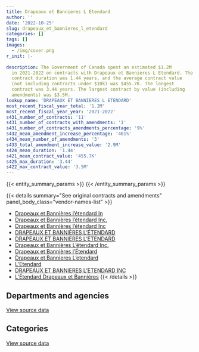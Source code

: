 ```yaml
---
title: Drapeaux et Bannieres L Etendard
author: ''
date: '2022-10-25'
slug: drapeaux_et_bannieres_l_etendard
categories: []
tags: []
images:
  - /img/cover.png
r_init: |-
  
description: The Government of Canada spent an estimated $1.2M
  in 2021-2022 on contracts with Drapeaux et Bannieres L Etendard. The average
  contract duration was 1.44 years, and the average contract value
  (not including contracts under $10k) was $455.7K. The longest
  contract was 3.44 years. The largest contract by value (including
  amendments) was $3.5M.
lookup_name: 'DRAPEAUX ET BANNIERES L ETENDARD'
most_recent_fiscal_year_total: '1.2M'
most_recent_fiscal_year_year: '2021-2022'
s431_number_of_contracts: '11'
s431_number_of_contracts_with_amendments: '1'
s431_number_of_contracts_amendments_percentage: '9%'
s432_mean_amendment_increase_percentage: '461%'
s434_mean_number_of_amendments: '3'
s433_total_amendment_increase_value: '2.9M'
s424_mean_duration: '1.44'
s421_mean_contract_value: '455.7K'
s425_max_duration: '3.44'
s422_max_contract_value: '3.5M'
---
```


<script src="/rmarkdown-libs/htmlwidgets/htmlwidgets.js"></script>
<link href="/rmarkdown-libs/datatables-css/datatables-crosstalk.css" rel="stylesheet" />
<script src="/rmarkdown-libs/datatables-binding/datatables.js"></script>
<script src="/rmarkdown-libs/jquery/jquery-3.6.0.min.js"></script>
<link href="/rmarkdown-libs/dt-core-bootstrap/css/dataTables.bootstrap.min.css" rel="stylesheet" />
<link href="/rmarkdown-libs/dt-core-bootstrap/css/dataTables.bootstrap.extra.css" rel="stylesheet" />
<script src="/rmarkdown-libs/dt-core-bootstrap/js/jquery.dataTables.min.js"></script>
<script src="/rmarkdown-libs/dt-core-bootstrap/js/dataTables.bootstrap.min.js"></script>
<link href="/rmarkdown-libs/crosstalk/css/crosstalk.min.css" rel="stylesheet" />
<script src="/rmarkdown-libs/crosstalk/js/crosstalk.min.js"></script>
<script src="/rmarkdown-libs/htmlwidgets/htmlwidgets.js"></script>
<link href="/rmarkdown-libs/datatables-css/datatables-crosstalk.css" rel="stylesheet" />
<script src="/rmarkdown-libs/datatables-binding/datatables.js"></script>
<script src="/rmarkdown-libs/jquery/jquery-3.6.0.min.js"></script>
<link href="/rmarkdown-libs/dt-core-bootstrap/css/dataTables.bootstrap.min.css" rel="stylesheet" />
<link href="/rmarkdown-libs/dt-core-bootstrap/css/dataTables.bootstrap.extra.css" rel="stylesheet" />
<script src="/rmarkdown-libs/dt-core-bootstrap/js/jquery.dataTables.min.js"></script>
<script src="/rmarkdown-libs/dt-core-bootstrap/js/dataTables.bootstrap.min.js"></script>
<link href="/rmarkdown-libs/crosstalk/css/crosstalk.min.css" rel="stylesheet" />
<script src="/rmarkdown-libs/crosstalk/js/crosstalk.min.js"></script>

{{< entity_summary_params >}}
{{< /entity_summary_params >}}

{{< details summary="See original contracts and amendments" panel_body_class="vendor-names-list" >}}
- [Drapeaux et Bannières l’étendard In](https://search.open.canada.ca/en/ct/?sort=contract_value_f%20desc&page=1&search_text=%22Drapeaux%20et%20Banni%c3%a8res%20l%27%c3%a9tendard%20In%22)
- [Drapeaux et Bannières l’étendard Inc.](https://search.open.canada.ca/en/ct/?sort=contract_value_f%20desc&page=1&search_text=%22Drapeaux%20et%20Banni%c3%a8res%20l%27%c3%a9tendard%20Inc.%22)
- [Drapeaux et Bannières l’étendard Inc](https://search.open.canada.ca/en/ct/?sort=contract_value_f%20desc&page=1&search_text=%22Drapeaux%20et%20Banni%c3%a8res%20l%27%c3%a9tendard%20Inc%22)
- [DRAPEAUX ET BANNIÈRES L’ÉTENDARD](https://search.open.canada.ca/en/ct/?sort=contract_value_f%20desc&page=1&search_text=%22DRAPEAUX%20ET%20BANNI%c3%88RES%20L%27%c3%89TENDARD%22)
- [DRAPEAUX ET BANNIERES L’ETENDARD](https://search.open.canada.ca/en/ct/?sort=contract_value_f%20desc&page=1&search_text=%22DRAPEAUX%20ET%20BANNIERES%20L%27ETENDARD%22)
- [Drapeaux et Bannières L’étendard Inc.](https://search.open.canada.ca/en/ct/?sort=contract_value_f%20desc&page=1&search_text=%22Drapeaux%20et%20Banni%c3%a8res%20L%27%c3%a9tendard%20Inc.%22)
- [Drapeaux et Bannières l’Étendard](https://search.open.canada.ca/en/ct/?sort=contract_value_f%20desc&page=1&search_text=%22Drapeaux%20et%20Banni%c3%a8res%20l%27%c3%89tendard%22)
- [Drapeaux et Bannieres L’etendard](https://search.open.canada.ca/en/ct/?sort=contract_value_f%20desc&page=1&search_text=%22Drapeaux%20et%20Bannieres%20L%27etendard%22)
- [L’Etendard](https://search.open.canada.ca/en/ct/?sort=contract_value_f%20desc&page=1&search_text=%22L%27Etendard%22)
- [DRAPEAUX ET BANNIERES L’ETENDARD INC](https://search.open.canada.ca/en/ct/?sort=contract_value_f%20desc&page=1&search_text=%22DRAPEAUX%20ET%20BANNIERES%20L%27ETENDARD%20INC%22)
- [L’Étendard Drapeaux et Bannières](https://search.open.canada.ca/en/ct/?sort=contract_value_f%20desc&page=1&search_text=%22L%27%c3%89tendard%20Drapeaux%20et%20Banni%c3%a8res%22)
{{< /details >}}

## Departments and agencies

<div id="htmlwidget-1" style="width:100%;height:auto;" class="datatables html-widget"></div>
<script type="application/json" data-for="htmlwidget-1">{"x":{"style":"bootstrap","filter":"none","vertical":false,"data":[["<a href=\"/departments/dnd-mdn/\">National Defence<\/a>","<a href=\"/departments/pch/\">Canadian Heritage<\/a>","<a href=\"/departments/pwgsc-tpsgc/\">Public Services and Procurement Canada<\/a>"],[21697.83,447623.95,22216.6],[22317.02,1023939.78,22277.47],[null,1021142.13,22216.6],[null,1034176.85,123819.63]],"container":"<table class=\"table table-striped table-hover row-border order-column display\">\n  <thead>\n    <tr>\n      <th>Department<\/th>\n      <th>2018-2019<\/th>\n      <th>2019-2020<\/th>\n      <th>2020-2021<\/th>\n      <th>2021-2022<\/th>\n    <\/tr>\n  <\/thead>\n<\/table>","options":{"order":[[4,"desc"]],"pageLength":10,"autoWidth":true,"columnDefs":[{"targets":1,"render":"function(data, type, row, meta) {\n    return type !== 'display' ? data : DTWidget.formatCurrency(data, \"$\", 2, 3, \",\", \".\", true, null);\n  }"},{"targets":2,"render":"function(data, type, row, meta) {\n    return type !== 'display' ? data : DTWidget.formatCurrency(data, \"$\", 2, 3, \",\", \".\", true, null);\n  }"},{"targets":3,"render":"function(data, type, row, meta) {\n    return type !== 'display' ? data : DTWidget.formatCurrency(data, \"$\", 2, 3, \",\", \".\", true, null);\n  }"},{"targets":4,"render":"function(data, type, row, meta) {\n    return type !== 'display' ? data : DTWidget.formatCurrency(data, \"$\", 2, 3, \",\", \".\", true, null);\n  }"},{"width":"16%","targets":[1,2,3,4]},{"className":"dt-right","targets":[1,2,3,4]}],"orderClasses":false}},"evals":["options.columnDefs.0.render","options.columnDefs.1.render","options.columnDefs.2.render","options.columnDefs.3.render"],"jsHooks":[]}</script>
<p class="text-right">
<a href="https://github.com/GoC-Spending/contracts-data/tree/main/data/out/vendors/drapeaux_et_bannieres_l_etendard/summary_by_fiscal_year_by_department.csv" class="source-data-link btn btn-link">View source data</a>
</p>

## Categories

<div id="htmlwidget-2" style="width:100%;height:auto;" class="datatables html-widget"></div>
<script type="application/json" data-for="htmlwidget-2">{"x":{"style":"bootstrap","filter":"none","vertical":false,"data":[["<a href=\"/categories/transportation_and_logistics/\">Transportation and logistics<\/a>","<a href=\"/categories/industrial_products_and_services/\">Industrial products and services<\/a>"],[null,491538.39],[null,1068534.28],[null,1043358.74],[123819.63,1034176.85]],"container":"<table class=\"table table-striped table-hover row-border order-column display\">\n  <thead>\n    <tr>\n      <th>Category<\/th>\n      <th>2018-2019<\/th>\n      <th>2019-2020<\/th>\n      <th>2020-2021<\/th>\n      <th>2021-2022<\/th>\n    <\/tr>\n  <\/thead>\n<\/table>","options":{"order":[[4,"desc"]],"dom":"t","pageLength":30,"autoWidth":true,"columnDefs":[{"targets":1,"render":"function(data, type, row, meta) {\n    return type !== 'display' ? data : DTWidget.formatCurrency(data, \"$\", 2, 3, \",\", \".\", true, null);\n  }"},{"targets":2,"render":"function(data, type, row, meta) {\n    return type !== 'display' ? data : DTWidget.formatCurrency(data, \"$\", 2, 3, \",\", \".\", true, null);\n  }"},{"targets":3,"render":"function(data, type, row, meta) {\n    return type !== 'display' ? data : DTWidget.formatCurrency(data, \"$\", 2, 3, \",\", \".\", true, null);\n  }"},{"targets":4,"render":"function(data, type, row, meta) {\n    return type !== 'display' ? data : DTWidget.formatCurrency(data, \"$\", 2, 3, \",\", \".\", true, null);\n  }"},{"width":"16%","targets":[1,2,3,4]},{"className":"dt-right","targets":[1,2,3,4]}],"orderClasses":false,"lengthMenu":[10,25,30,50,100]}},"evals":["options.columnDefs.0.render","options.columnDefs.1.render","options.columnDefs.2.render","options.columnDefs.3.render"],"jsHooks":[]}</script>
<p class="text-right">
<a href="https://github.com/GoC-Spending/contracts-data/tree/main/data/out/vendors/drapeaux_et_bannieres_l_etendard/summary_by_fiscal_year_by_category.csv" class="source-data-link btn btn-link">View source data</a>
</p>
